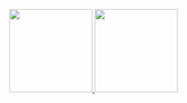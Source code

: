  <div>
  <a href="https://github.com/Foca1">
  <img height="150em" 
       src="https://github-readme-stats.vercel.app/api?username=Foca1&show_icons=true&theme=midnight-purple&hide_border=True&include_all_commits=true&count_private=true"">
  <img height="150em" src="https://readme-stats.clckblog.space/api?username=Foca1"/>
</div>
